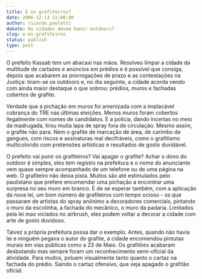 ```yaml
---
title: E os grafiteiros?
date: 2006-12-13 22:00:00
author: ricardo.paoletti
debate: As cidades devem banir outdoors?
slug: e-os-grafiteiros
status: publish 
type: post
---
```


O prefeito Kassab tem um abacaxi nas mãos. Resolveu limpar a cidade da multitude de cartazes e anúncios em prédios e é possível que consiga, depois que acabarem as prorrogações de prazo e as contestações na Justiça: tiram-se os outdoors e, no dia seguinte, a cidade acorda vendo com ainda maior destaque o que sobrou: prédios, muros e fachadas cobertos de grafite.


  
Verdade que a pichação em muros foi amenizada com a implacável cobrança do TRE nas últimas eleições. Menos muros foram cobertos ilegalmente com nomes de candidatos. E a polícia, dando incertas no meio da madrugada, tirou muita lapa de spray fora de circulação. Mesmo assim, o grafite não para. Nem o grafite de marcação de área, de carimbo de gangues, com riscos e assinaturas mal decifráveis, como o grafitismo multicolorido com pretensões artísticas e resultados de gosto duvidável.  



O prefeito vai punir os grafiteiros? Vai apagar o grafite? Achar o dono do outdoor é simples, eles tem registro na prefeitura e o nome do anunciante vem quase sempre acompanhado de um telefone ou de uma página na web. O grafiteiro não deixa pista. Muitos são até estimulados pelo paulistano que prefere encomendar uma pichação a encontrar uma surpresa no seu muro em branco. É de se esperar também, com a aplicação da nova lei, um bom número de grafiteiros com tempo ocioso - os que passaram de artistas do spray anônimo a decoradores comerciais, pintando o muro da escolinha, a fachada do mecânico, o muro da padaria. Limitados pela lei mas viciados no airbrush, eles podem voltar a decorar a cidade com arte de gosto duvidoso.  



Talvez a própria prefeitura possa dar o exemplo. Antes, quando não havia lei e ninguém pegava o autor do grafite, a cidade encomendou pintutas murais em vias públicas como a 23 de Maio. Os grafitões acabaram desbotando mas sempre foram um reconhecimento semi-oficial da atividade. Para muitos, poluem visualmente tanto quanto o cartaz na fachada do prédio. Saindo o cartaz ofensivo, que seja apagado o grafitão oficial.


